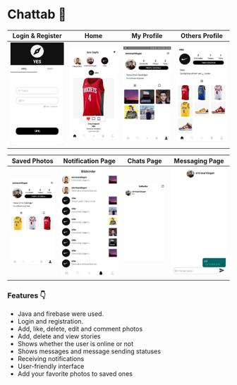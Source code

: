 # Chattab :call_me_hand:

Login & Register | Home | My Profile | Others Profile
 --------------| ----------- | ------- | -----------
![Login Screen](https://github.com/Emresaridogan/chattab/blob/master/app/img/login.jpeg)| ![Home Page](https://github.com/Emresaridogan/chattab/blob/master/app/img/homepage.jpeg) | ![My Profile Page](https://github.com/Emresaridogan/chattab/blob/master/app/img/myprofile.jpeg) | ![Others Profile](https://github.com/Emresaridogan/chattab/blob/master/app/img/othersprofile.jpeg)

Saved Photos | Notification Page | Chats Page | Messaging Page
 -----| ----------- | ------ | -----
![Saved Photos](https://github.com/Emresaridogan/chattab/blob/master/app/img/savedphotos.jpeg) | ![Notification Page](https://github.com/Emresaridogan/chattab/blob/master/app/img/notificationpage.jpeg) | ![Chats Page](https://github.com/Emresaridogan/chattab/blob/master/app/img/chat.jpeg) | ![Messaging Page](https://github.com/Emresaridogan/chattab/blob/master/app/img/messaging.jpeg)


### Features :point_down:

- Java and firebase were used.
- Login and registration.
- Add, like, delete, edit and comment photos
- Add, delete and view stories
- Shows whether the user is online or not
- Shows messages and message sending statuses
- Receiving notifications
- User-friendly interface
- Add your favorite photos to saved ones


